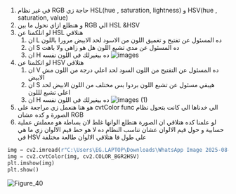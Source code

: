 1. في غير نظام RGB  حاجة زي  HSL(hue , saturation, lightness) و HSV(hue , saturation, value)
2. و هنطلع ازاي نحول ما بين RGB الي HSL &HSV 
3. لو اتلكمنا عن HSL  هتلاقي
	1. ان L  ده المسئول عن تفتيح و تغميق اللون من الاسود لحد الابيض مرورا باللون
	2. ان S  ده المسئول عن مدي تشبع اللون هل هو زاهي ولا باهت 
	3. ان H  ده بيغيرلك في اللون نفسه
![images](open%20cv/3-Image%20Processing/images%20&%20videos/images.jpeg)
4. لو اتكلمنا عن HSV  هتلاقي 
	1. ان V  ده المسئول عن التفتيح من اللون السود لحد اعلي درجة من اللون مش الابيض
	2. ان S  هيبقي مسئول عن تشبع اللون بردوا بس مختلف من اللون الابيض لحد اعلي تشبع لللون
	3. ان H  ده بيغيرلك في اللون نفسه
![images (1)](open%20cv/3-Image%20Processing/images%20&%20videos/images%20(1).jpeg)
5. هو هنا هنعمل زي مراجعة علي cvtColor func  الي خدناها الي كانت بتحول نظام الصورة و كده عشان RGB  
6. لو علمنا كده هتلاقي ان الصورة هتطلع الوانها غلط لان بساطة هو معملش عملية حسابية و حول قيم الالوان عشان تناسب النظام ده لا هو حط قيم الالوان زي ما هي في HSV علي طول  فا هتلاقي الالوان طالعة مختلفة 
```python
img = cv2.imread(r"C:\Users\EG.LAPTOP\Downloads\WhatsApp Image 2025-08-13 at 20.14.36_568770bd.jpg")
img = cv2.cvtColor(img, cv2.COLOR_BGR2HSV)
plt.imshow(img)
plt.show()
```
![Figure_40](open%20cv/3-Image%20Processing/images%20&%20videos/Figure_40.png)